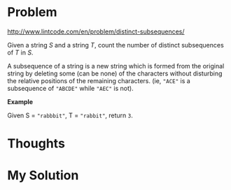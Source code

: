 # Problem

http://www.lintcode.com/en/problem/distinct-subsequences/

Given a string *S* and a string *T*, count the number of distinct subsequences of *T* in *S*.

A subsequence of a string is a new string which is formed from the original string by deleting some (can be none) of the characters without disturbing the relative positions of the remaining characters. (ie, ```"ACE"``` is a subsequence of ```"ABCDE"``` while ```"AEC"``` is not).

**Example**

Given S = ```"rabbbit"```, T = ```"rabbit"```, return ```3```. 

# Thoughts



# My Solution

